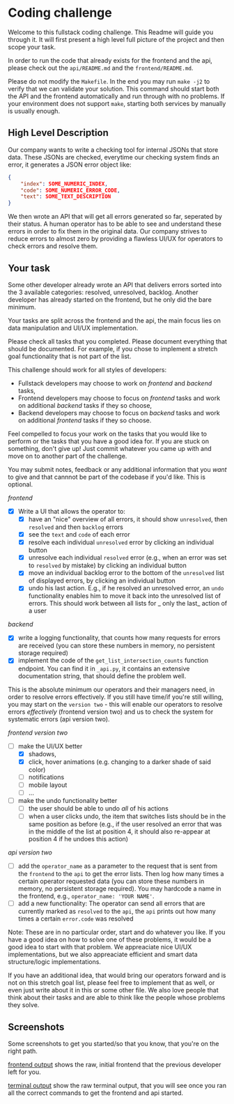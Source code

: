 # Coding challenge

Welcome to this fullstack coding challenge. This Readme will guide you through it. It will first present a high level full picture of the project and then scope your task.

In order to run the code that already exists for the frontend and the api, please check out the `api/README.md` and the `frontend/README.md`.

Please do not modify the `Makefile`. In the end you may run `make -j2` to verify that we can validate your solution. This command should start both the API and the frontend automatically and run through with no problems. If your environment does not support `make`, starting both services by manually is usually enough.

## High Level Description

Our company wants to write a checking tool for internal JSONs that store data. These JSONs are checked, everytime our checking system finds an error, it generates a JSON error object like:

```json
{
    "index": SOME_NUMERIC_INDEX,
    "code": SOME_NUMERIC_ERROR_CODE,
    "text": SOME_TEXT_DESCRIPTION
}
```

We then wrote an API that will get all errors generated so far, seperated by their status. A human operator has to be able to see and understand these errors in order to fix them in the original data. Our company strives to reduce errors to almost zero by providing a flawless UI/UX for operators to check errors and resolve them.

## Your task

Some other developer already wrote an API that delivers errors sorted into the 3 available categories: resolved, unresolved, backlog. Another developer has already started on the frontend, but he only did the bare minimum.

Your tasks are split across the frontend and the api, the main focus lies on data manipulation and UI/UX implementation.

Please check all tasks that you completed. Please document everything that should be documented. For example, if you chose to implement a stretch goal functionality that is not part of the list.

This challenge should work for all styles of developers:

- Fullstack developers may choose to work on _frontend_ and _backend_ tasks,
- Frontend developers may choose to focus on _frontend_ tasks and work on additional _backend_ tasks if they so choose,
- Backend developers may choose to focus on _backend_ tasks and work on additional _frontend_ tasks if they so choose.

Feel compelled to focus your work on the tasks that you would like to perform or the tasks that you have a good idea for. If you are stuck on something, don't give up! Just commit whatever you came up with and move on to another part of the challenge.

You may submit notes, feedback or any additional information that you _want_ to give and that cannnot be part of the codebase if you'd like. This is optional.

_frontend_

- [x] Write a UI that allows the operator to:
  - [x] have an "nice" overview of all errors, it should show `unresolved`, then `resolved` and then `backlog` errors
  - [x] see the `text` and `code` of each error
  - [x] resolve each individual `unresolved` error by clicking an individual button
  - [x] unresolve each individual `resolved` error (e.g., when an error was set to `resolved` by mistake) by clicking an individual button
  - [x] move an individual backlog error to the bottom of the `unresolved` list of displayed errors, by clicking an individual button
  - [x] undo his last action. E.g., if he resolved an unresolved error, an `undo` functionality enables him to move it back into the unresolved list of errors. This should work between all lists for _ only the last_ action of a user

_backend_

- [x] write a logging functionality, that counts how many requests for errors are received (you can store these numbers in memory, no persistent storage required)
- [x] implement the code of the `get_list_intersection_counts` function endpoint. You can find it in `_api.py`, it contains an extensive documentation string, that should define the problem well.

This is the absolute minimum our operators and their managers need, in order to resolve errors effectively. If you still have time/if you're still willing, you may start on the `version two` - this will enable our operators to resolve errors _effectively_ (frontend version two) and us to check the system for systematic errors (api version two).

_frontend version two_

- [ ] make the UI/UX better
  - [x] shadows,
  - [x] click, hover animations (e.g. changing to a darker shade of said color)
  - [ ] notifications
  - [ ] mobile layout
  - [ ] ...
- [ ] make the undo functionality better
  - [ ] the user should be able to undo _all_ of his actions
  - [ ] when a user clicks undo, the item that switches lists should be in the same position as before (e.g., if the user resolved an error that was in the middle of the list at position 4, it should also re-appear at position 4 if he undoes this action)

_api version two_

- [ ] add the `operator_name` as a parameter to the request that is sent from the `frontend` to the `api` to get the error lists. Then log how many times a certain operator requested data (you can store these numbers in memory, no persistent storage required). You may hardcode a name in the frontend, e.g., `operator_name: 'YOUR NAME'`.
- [ ] add a new functionality: The operator can send all errors that are currently marked as `resolved` to the `api`, the `api` prints out how many times a certain `error.code` was resolved

Note: These are in no particular order, start and do whatever you like. If you have a good idea on how to solve one of these problems, it would be a good idea to start with that problem. We appreaciate nice UI/UX implementations, but we also appreaciate efficient and smart data structure/logic implementations.

If you have an additional idea, that would bring our operators forward and is not on this stretch goal list, please feel free to implement that as well, or even just write about it in this or some other file. We also love people that think about their tasks and are able to think like the people whose problems they solve.

## Screenshots

Some screenshots to get you started/so that you know, that you're on the right path.

[frontend output](./screenshots/start_frontend_output.png) shows the raw, initial frontend that the previous developer left for you.

[terminal output](./screenshots/start_terminal_output.png) show the raw terminal output, that you will see once you ran all the correct commands to get the frontend and api started.
